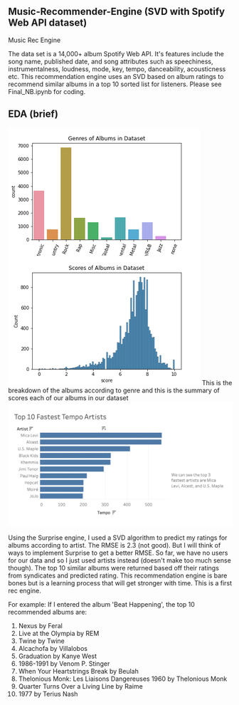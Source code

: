 ## Music-Recommender-Engine (SVD with Spotify Web API dataset) 
Music Rec Engine

The data set is a 14,000+ album Spotify Web API. It's features include the song name, published date, and song attributes such as speechiness, instrumentalness, loudness, mode, key, tempo, danceability, acousticness etc. This recommendation engine uses an SVD based on album ratings to recommend similar albums in a top 10 sorted list for listeners. Please see Final_NB.ipynb for coding. 

## EDA (brief)
![](images/genres_of_albums.png)
![](images/scores_of_albums.png)
This is the breakdown of the albums according to genre and this is the summary of scores each of our albums in our dataset
![](images/chart1.png)

Using the Surprise engine, I used a SVD algorithm to predict my ratings for albums according to artist. The RMSE is 2.3 (not good). But I will think of ways to implement Surprise to get a better RMSE. So far, we have no users for our data and so I just used artists instead (doesn't make too much sense though). The top 10 similar albums were returned based off their ratings from syndicates and predicted rating. This recommendation engine is bare bones but is a learning process that will get stronger with time. This is a first rec engine. 

For example: If I entered the album 'Beat Happening', the top 10 recommended albums are:
1. Nexus by Feral
2. Live at the Olympia by REM
3. Twine by Twine
4. Alcachofa by Villalobos
5. Graduation by Kanye West
6. 1986-1991 by Venom P. Stinger
7. When Your Heartstrings Break by Beulah
8. Thelonious Monk: Les Liaisons Dangereuses 1960 by Thelonious Monk
9. Quarter Turns Over a Living Line by Raime
10. 1977 by Terius Nash
